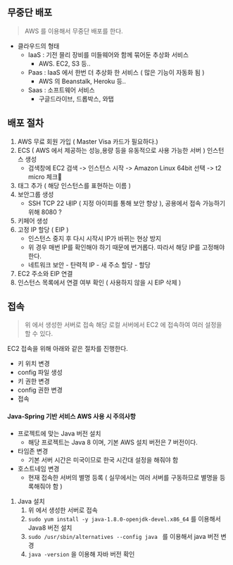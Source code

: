 ## 무중단 배포
> AWS 를 이용해서 무중단 배포를 한다.

- 클라우드의 형태
    - IaaS : 기전 믈리 장비를 미들웨어와 함께 묶어둔 추상화 서비스
        - AWS. EC2, S3 등..
    - Paas : IaaS 에서 한번 더 추상화 한 서비스 ( 많은 기능이 자동화 됨 )
        - AWS 의 Beanstalk, Heroku 등..
    - Saas : 소프트웨어 서비스
        - 구글드라이브, 드롭박스, 와탭

## 배포 절차
1. AWS 무료 회원 가입 ( Master Visa 카드가 필요하다.)
2. ECS ( AWS 에서 제공하는 성능,용량 등을 유동적으로 사용 가능한 서버 ) 인스턴스 생성
    - 검색창에 EC2 검색 -> 인스턴스 시작 -> Amazon Linux 64bit 선택 -> t2 micro 체크
3. 태그 추가 ( 해당 인스턴스를 표현하는 이름 )
4. 보안그룹 생성
    - SSH TCP 22 내IP ( 지정 아이피를 통해 보안 향상 ), 공용에서 접속 가능하기 위해 8080 ? 
5. 키페어 생성 
6. 고정 IP 할당 ( EIP )
    - 인스턴스 중지 후 다시 시작시 IP가 바뀌는 현상 방지
    - 위 경우 매번 IP를 확인해야 하기 때문에 번거롭다. 따라서 해당 IP를 고정해야 한다.
    - 네트워크 보안 - 탄력적 IP - 새 주소 할당 - 할당
7. EC2 주소와 EIP 연결
8. 인스턴스 목록에서 연결 여부 확인 ( 사용하지 않을 시 EIP 삭제 )

## 접속
> 위 에서 생성한 서버로 접속
> 해당 로컬 서버에서 EC2 에 접속하여 여러 설정을 할 수 있다.  

EC2 접속을 위해 아래와 같은 절차를 진행한다.  
- 키 위치 변경
- config 파일 생성
- 키 권한 변경
- config 권한 변경
- 접속

#### Java-Spring 기반 서비스 AWS 사용 시 주의사항
- 프로젝트에 맞는 Java 버전 설치
    - 해당 프로젝트는 Java 8 이며, 기본 AWS 설치 버전은 7 버전이다.
- 타임존 변경
    - 기본 서버 시간은 미국이므로 한국 시간대 설정을 해줘야 함
- 호스트네임 변경
    - 현재 접속한 서버의 별명 등록 ( 실무에서는 여러 서버를 구동하므로 별명을 등록해줘야 함 )

1. Java 설치
    1. 위 에서 생성한 서버로 접속
    2. ```sudo yum install -y java-1.8.0-openjdk-devel.x86_64``` 를 이용해서 Java8 버전 설치
    3. ```sudo /usr/sbin/alternatives --config java ``` 를 이용해서 java 버전 변경
    4. ```java -version``` 을 이용해 자바 버전 확인